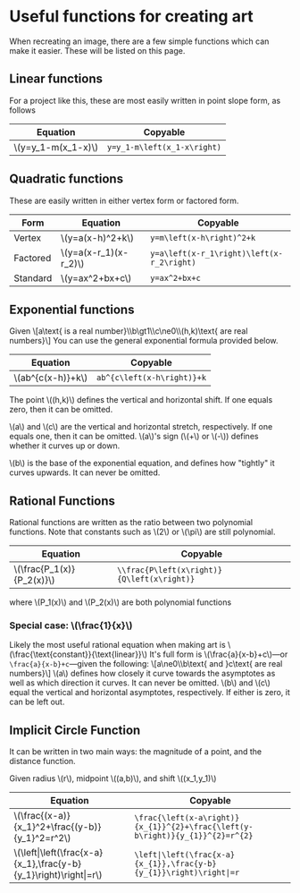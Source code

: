 # Useful functions for creating art

When recreating an image, there are a few simple functions which can make it easier.
These will be listed on this page.

## Linear functions

For a project like this, these are most easily written in point slope form, as follows

| Equation             | Copyable                    |
|----------------------|-----------------------------|
| \\(y=y_1-m(x_1-x)\\) | `y=y_1-m\left(x_1-x\right)` |

## Quadratic functions

These are easily written in either vertex form or factored form.

| Form     | Equation                | Copyable                                  |
|----------|-------------------------|-------------------------------------------|
| Vertex   | \\(y=a(x-h)^2+k\\)      | `y=m\left(x-h\right)^2+k`                 |
| Factored | \\(y=a(x-r_1)(x-r_2)\\) | `y=a\left(x-r_1\right)\left(x-r_2\right)` |
| Standard | \\(y=ax^2+bx+c\\)       | `y=ax^2+bx+c`                             |

## Exponential functions

Given 
\\[a\\text{ is a real number}\\\\b\gt1\\\\c\ne0\\\\(h,k)\\text{ are real numbers}\\]
You can use the general exponential formula provided below.

| Equation            | Copyable                   |
|---------------------|----------------------------|
| \\(ab^{c(x-h)}+k\\) | `ab^{c\left(x-h\right)}+k` |

The point \\((h,k)\\) defines the vertical and horizontal shift. 
If one equals zero, then it can be omitted. 

\\(a\\) and \\(c\\) are the vertical and horizontal stretch, respectively.
If one equals one, then it can be omitted.
\\(a\\)'s sign (\\(+\\) or \\(-\\)) defines whether it curves up or down.

\\(b\\) is the base of the exponential equation, and defines how "tightly" it curves upwards.
It can never be omitted.

## Rational Functions
Rational functions are written as the ratio between two polynomial functions. 
Note that constants such as \\(2\\) or \\(\pi\\) are still polynomial.

| Equation                    | Copyable                                   |
|-----------------------------|--------------------------------------------|
| \\(\frac{P_1(x)}{P_2(x)}\\) | `\\frac{P\left(x\right)}{Q\left(x\right)}` |

where \\(P_1(x)\\) and \\(P_2(x)\\) are both polynomial functions

### Special case: \\(\frac{1}{x}\\)
Likely the most useful rational equation when making art is \\(\frac{\text{constant}}{\text{linear}}\\)
It's full form is \\(\frac{a}{x-b}+c\\)—or `\frac{a}{x-b}+c`—given the following:
\\[a\ne0\\\\b\text{ and }c\text{ are real numbers}\\]
\\(a\\) defines how closely it curve towards the asymptotes as well as which direction it curves. 
It can never be omitted.
\\(b\\) and \\(c\\) equal the vertical and horizontal asymptotes, respectively. 
If either is zero, it can be left out.

## Implicit Circle Function
It can be written in two main ways: the magnitude of a point, and the distance function.

Given radius \\(r\\), midpoint \\((a,b)\\), and shift \\((x_1,y_1)\\)

| Equation                                                            | Copyable                                                                      |
|---------------------------------------------------------------------|-------------------------------------------------------------------------------|
| \\(\frac{(x-a)}{x_1}^2+\frac{(y-b)}{y_1}^2=r^2\\)                   | `\frac{\left(x-a\right)}{x_{1}}^{2}+\frac{\left(y-b\right)}{y_{1}}^{2}=r^{2}` |
| \\(\left\|\left(\frac{x-a}{x_1},\frac{y-b}{y_1}\right)\right\|=r\\) | `\left\|\left(\frac{x-a}{x_{1}},\frac{y-b}{y_{1}}\right)\right\|=r`           |